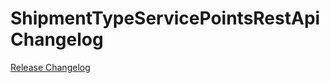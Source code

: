 # ShipmentTypeServicePointsRestApi Changelog

[Release Changelog](https://github.com/spryker/shipment-type-service-points-rest-api/releases)
